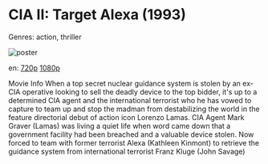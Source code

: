 # CIA II: Target Alexa (1993)

Genres: action, thriller

![poster](http://image.tmdb.org/t/p/w500/jS2WqGTFdOeacCklbRADlSx6zqs.jpg)

en:
  [720p](magnet:?xt=urn:btih:3A83B7A768D89A39691EC55FE0B4D00288861BCA&tr=udp://glotorrents.pw:6969/announce&tr=udp://tracker.opentrackr.org:1337/announce&tr=udp://torrent.gresille.org:80/announce&tr=udp://tracker.openbittorrent.com:80&tr=udp://tracker.coppersurfer.tk:6969&tr=udp://tracker.leechers-paradise.org:6969&tr=udp://p4p.arenabg.ch:1337&tr=udp://tracker.internetwarriors.net:1337)
  [1080p](magnet:?xt=urn:btih:a0520e99410af455a7d05484ad95d646eb019190&dn=CIA+II%3A+Target+Alexa+%281993%29+1080p+BrRip+x264+-+YIFY&tr=udp%3A%2F%2Ftracker.openbittorrent.com%3A80%2Fannounce&tr=udp%3A%2F%2Fglotorrents.pw%3A6969%2Fannounce&tr=udp%3A%2F%2Ftracker.openbittorrent.com%3A80%2Fannounce&tr=udp%3A%2F%2Ftracker.opentrackr.org%3A1337%2Fannounce&tr=udp%3A%2F%2Fzer0day.to%3A1337%2Fannounce&tr=udp%3A%2F%2Ftracker.coppersurfer.tk%3A6969%2Fannounce)
  


Movie Info  When a top secret nuclear guidance system is stolen by an ex-CIA operative looking to sell the deadly device to the top bidder, it's up to a determined CIA agent and the international terrorist who he has vowed to capture to team up and stop the madman from destabilizing the world in the feature directorial debut of action icon Lorenzo Lamas. CIA Agent Mark Graver (Lamas) was living a quiet life when word came down that a government facility had been breached and a valuable device stolen. Now forced to team with former terrorist Alexa (Kathleen Kinmont) to retrieve the guidance system from international terrorist Franz Kluge (John Savage)